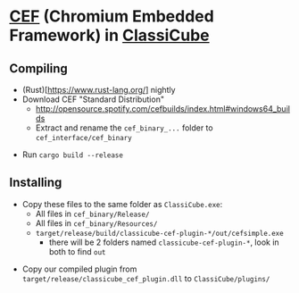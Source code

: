 # [CEF](https://bitbucket.org/chromiumembedded/cef) (Chromium Embedded Framework) in [ClassiCube](https://www.classicube.net/)

## Compiling

- (Rust)[https://www.rust-lang.org/] nightly
- Download CEF "Standard Distribution"
  - http://opensource.spotify.com/cefbuilds/index.html#windows64_builds
  - Extract and rename the `cef_binary_...` folder to `cef_interface/cef_binary`

* Run `cargo build --release`

## Installing

- Copy these files to the same folder as `ClassiCube.exe`:
  - All files in `cef_binary/Release/`
  - All files in `cef_binary/Resources/`
  - `target/release/build/classicube-cef-plugin-*/out/cefsimple.exe`
    - there will be 2 folders named `classicube-cef-plugin-*`, look in both to find `out`

* Copy our compiled plugin from `target/release/classicube_cef_plugin.dll` to `ClassiCube/plugins/`

